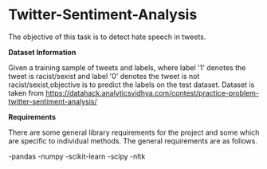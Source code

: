 # Twitter-Sentiment-Analysis
The objective of this task is to detect hate speech in tweets. 

**Dataset Information**

Given a training sample of tweets and labels, where label '1' denotes the tweet is racist/sexist and label '0' denotes the tweet is not racist/sexist,objective is to predict the labels on the test dataset.
Dataset is taken from https://datahack.analyticsvidhya.com/contest/practice-problem-twitter-sentiment-analysis/

**Requirements**

There are some general library requirements for the project and some which are specific to individual methods. The general requirements are as follows.

-pandas
-numpy
-scikit-learn
-scipy
-nltk
